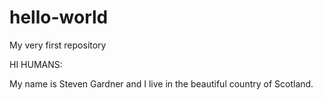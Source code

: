 # hello-world
My very first repository


HI HUMANS:

My name is Steven Gardner and I live in the beautiful country of Scotland.
